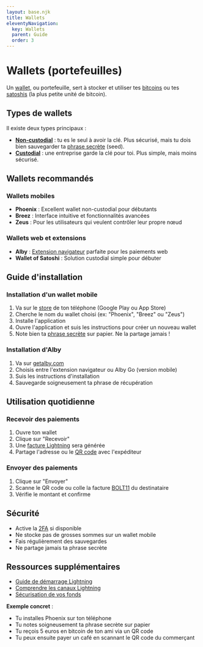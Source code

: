 ```yaml
---
layout: base.njk
title: Wallets
eleventyNavigation:
  key: Wallets
  parent: Guide
  order: 3
---
```


# Wallets (portefeuilles)

Un [wallet](/glossaire/#wallet-portefeuille), ou portefeuille, sert à stocker et utiliser tes [bitcoins](/glossaire/#bitcoin) ou tes [satoshis](/glossaire/#satoshi-sat) (la plus petite unité de bitcoin).

## Types de wallets

Il existe deux types principaux :
- **[Non-custodial](/glossaire/#non-custodial)** : tu es le seul à avoir la clé. Plus sécurisé, mais tu dois bien sauvegarder ta [phrase secrète](/glossaire/#seed-phrase-secrete) (seed).
- **[Custodial](/glossaire/#custodial)** : une entreprise garde la clé pour toi. Plus simple, mais moins sécurisé.

## Wallets recommandés

### Wallets mobiles
- **Phoenix** : Excellent wallet non-custodial pour débutants
- **Breez** : Interface intuitive et fonctionnalités avancées
- **Zeus** : Pour les utilisateurs qui veulent contrôler leur propre nœud

### Wallets web et extensions
- **Alby** : [Extension navigateur](/glossaire/#extension-navigateur) parfaite pour les paiements web
- **Wallet of Satoshi** : Solution custodial simple pour débuter

## Guide d'installation

### Installation d'un wallet mobile
1. Va sur le [store](/glossaire/#store-magasin-dapplications) de ton téléphone (Google Play ou App Store)
2. Cherche le nom du wallet choisi (ex: "Phoenix", "Breez" ou "Zeus")
3. Installe l'application
4. Ouvre l'application et suis les instructions pour créer un nouveau wallet
5. Note bien ta [phrase secrète](/glossaire/#seed-phrase-secrete) sur papier. Ne la partage jamais !

### Installation d'Alby
1. Va sur [getalby.com](https://getalby.com)
2. Choisis entre l'extension navigateur ou Alby Go (version mobile)
3. Suis les instructions d'installation
4. Sauvegarde soigneusement ta phrase de récupération

## Utilisation quotidienne

### Recevoir des paiements
1. Ouvre ton wallet
2. Clique sur "Recevoir"
3. Une [facture Lightning](/glossaire/#facture-lightning-lightning-invoice) sera générée
4. Partage l'adresse ou le [QR code](/glossaire/#qr-code) avec l'expéditeur

### Envoyer des paiements
1. Clique sur "Envoyer"
2. Scanne le QR code ou colle la facture [BOLT11](/glossaire/#bolt11) du destinataire
3. Vérifie le montant et confirme

## Sécurité

- Active la [2FA](/glossaire/#2fa-authentification-a-deux-facteurs) si disponible
- Ne stocke pas de grosses sommes sur un wallet mobile
- Fais régulièrement des sauvegardes
- Ne partage jamais ta phrase secrète

## Ressources supplémentaires

- [Guide de démarrage Lightning](/lightning/premiers-pas/)
- [Comprendre les canaux Lightning](/lightning/canaux/)
- [Sécurisation de vos fonds](/securisation/)

**Exemple concret** :
- Tu installes Phoenix sur ton téléphone
- Tu notes soigneusement ta phrase secrète sur papier
- Tu reçois 5 euros en bitcoin de ton ami via un QR code
- Tu peux ensuite payer un café en scannant le QR code du commerçant 
